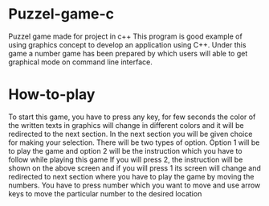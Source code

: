 # Puzzel-game-c
Puzzel game made for project in c++
This program is good example of using graphics concept to develop an application using C++. Under this game a number game has been prepared by which users will able to get graphical mode on command line interface.

# How-to-play
To start this game, you have to press any key, for few seconds the color of the written texts in graphics will change in different colors and it will be redirected to the next section. In the next section you will be given choice for making your selection. There will be two types of option. Option 1 will be to play the game and option 2 will be the instruction which you have to follow while playing this game
If you will press 2, the instruction will be shown on the above screen and if you will press 1 its screen will change and redirected to next section where you have to play the game by moving the numbers. You have to press number which you want to move and use arrow keys to move the particular number to the desired location
